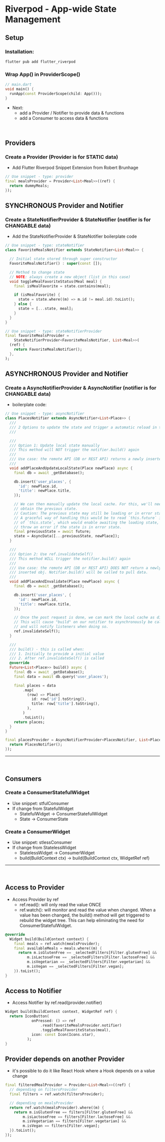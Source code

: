 # Riverpod - App-wide State Management

## Setup

### Installation:
```bash
flutter pub add flutter_riverpod
```

### Wrap App() in ProviderScope()
```dart
// main.dart
void main() {
  runApp(const ProviderScope(child: App()));
}
```

- Next:
  - add a Provider / Notifier to provide data & functions
  - add a Consumer to access data & functions
  
<br>

## Providers

### Create a Provider (Provider is for STATIC data)
- Add Flutter Riverpod Snippet Extension from Robert Brunhage
```dart
// Use snippet - type: provider
final mealsProvider = Provider<List<Meal>>((ref) {
  return dummyMeals;
});
```

## SYNCHRONOUS Provider and Notifier

### Create a StateNotifierProvider & StateNotifier (notifier is for CHANGABLE data)
- Add the StateNotifierProvider & StateNotifier boilerplate code
```dart
// Use snippet - type: stateNotifier
class FavoriteMealsNotifier extends StateNotifier<List<Meal>> {

  // Initial state stored through super constructor
  FavoriteMealsNotifier() : super(const []);

  // Method to change state
  // NOTE: always create a new object (list in this case)
  void toggleMealFavoriteStatus(Meal meal) {
    final isMealFavorite = state.contains(meal);

    if (isMealFavorite) {
      state = state.where((m) => m.id != meal.id).toList();
    } else {
      state = [...state, meal];
    }
  }
}

// Use snippet - type: stateNotifierProvider
final favoriteMealsProvider =
    StateNotifierProvider<FavoriteMealsNotifier, List<Meal>>(
  (ref) {
    return FavoriteMealsNotifier();
  },
);
```

## ASYNCHRONOUS Provider and Notifier

### Create a AsyncNotifierProvider & AsyncNotifier (notifier is for CHANGABLE data)
- boilerplate code:
```dart
// Use snippet - type: asyncNotifier
class PlacesNotifier extends AsyncNotifier<List<Place>> {
  ///
  /// 2 Options to update the state and trigger a automatic reload in the UI:
  ///

  ///
  /// Option 1: Update local state manually
  /// This method will NOT trigger the notifier.build() again
  ///
  /// Use case: the remote API (DB or REST API) returns a newly inserted obj.
  ///
  void addPlaceAndUpdateLocalState(Place newPlace) async {
    final db = await _getDatabase();

    db.insert('user_places', {
      'id': newPlace.id,
      'title': newPlace.title,
    });

    // We can then manually update the local cache. For this, we'll need to
    // obtain the previous state.
    // Caution: The previous state may still be loading or in error state.
    // A graceful way of handling this would be to read `this.future` instead
    // of `this.state`, which would enable awaiting the loading state, and
    // throw an error if the state is in error state.
    final previousState = await future;
    state = AsyncData([...previousState, newPlace]);
  }

  ///
  /// Option 2: Use ref.invalidateSelf()
  /// This method WILL trigger the notifier.build() again
  ///
  /// Use case: the remote API (DB or REST API) DOES NOT return a newly
  /// inserted obj. Notifier.build() will be called to pull data.
  ///
  void addPlaceAndInvalidate(Place newPlace) async {
    final db = await _getDatabase();

    db.insert('user_places', {
      'id': newPlace.id,
      'title': newPlace.title,
    });

    // Once the post request is done, we can mark the local cache as dirty.
    // This will cause "build" on our notifier to asynchronously be called again,
    // and will notify listeners when doing so.
    ref.invalidateSelf();
  }

  ///
  /// build() - this is called when:
  /// 1. Initially to provide a initial value
  /// 2. After ref.invalidateSelf() is called
  @override
  Future<List<Place>> build() async {
    final db = await _getDatabase();
    final data = await db.query('user_places');

    final places = data
        .map(
          (row) => Place(
            id: row['id'].toString(),
            title: row['title'].toString(),
          ),
        )
        .toList();
    return places;
  }
}

final placesProvider = AsyncNotifierProvider<PlacesNotifier, List<Place>>(() {
  return PlacesNotifier();
});
```

<hr>
<br>

## Consumers

### Create a ConsumerStatefulWidget
- Use snippet: stfulConsumer
- If change from StatefulWidget
  - StatefulWidget -> ConsumerStatefulWidget
  - State -> ConsumerState

### Create a ConsumerWidget
- Use snippet: stlessConsumer
- If change from StatelessWidget
  - StatelessWidget -> ConsumerWidget
  - build(BuildContext ctx) -> build(BuildContext ctx, WidgetRef ref)
 
<hr>
<br>

## Access to Provider
- Access Provider by ref
  - ref.read(): will only read the value ONCE
  - ref.watch(): will monitor and read the value when changed. When a value has been changed, the build() method will get triggered to rebuild the widget tree. This can help eliminating the need for ConsumerStatefulWidget.
```dart
@override
  Widget build(BuildContext context) {
    final meals = ref.watch(mealsProvider);
    final availableMeals = meals.where((m) {
      return m.isGlutenFree == _selectedFilters[Filter.glutenFree] &&
          m.isLactoseFree == _selectedFilters[Filter.lactoseFree] &&
          m.isVegetarian == _selectedFilters[Filter.vegetarian] &&
          m.isVegan == _selectedFilters[Filter.vegan];
    }).toList();
}
```

## Access to Notifier
- Access Notifier by ref.read(provider.notifier)
```dart
Widget build(BuildContext context, WidgetRef ref) {
  return IconButton(
            onPressed: () => ref
                .read(favoriteMealsProvider.notifier)
                .toggleMealFavoriteStatus(meal),
            icon: const Icon(Icons.star),
          );
}
```

## Provider depends on another Provider
- it's possible to do it like React Hook where a Hook depends on a value change
```dart
final filteredMealProvider = Provider<List<Meal>>((ref) {
  // depending on filtersProvider
  final filters = ref.watch(filtersProvider);

  // depending on mealsProvider
  return ref.watch(mealsProvider).where((m) {
    return m.isGlutenFree == filters[Filter.glutenFree] &&
        m.isLactoseFree == filters[Filter.lactoseFree] &&
        m.isVegetarian == filters[Filter.vegetarian] &&
        m.isVegan == filters[Filter.vegan];
  }).toList();
});
```


